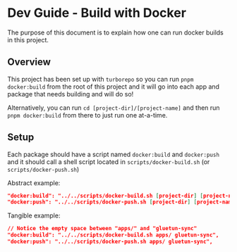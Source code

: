 # Dev Guide - Build with Docker

The purpose of this document is to explain how one can run docker builds in this project.

## Overview

This project has been set up with `turborepo` so you can run `pnpm docker:build` from the root of this project and it will go into each app and package that needs building and will do so!

Alternatively, you can run `cd [project-dir]/[project-name]` and then run `pnpm docker:build` from there to just run one at-a-time.

## Setup

Each package should have a script named `docker:build` and `docker:push` and it should call a shell script located in  `scripts/docker-build.sh` (or `scripts/docker-push.sh`)

Abstract example:
```json
"docker:build": "../../scripts/docker-build.sh [project-dir] [project-name]",
"docker:push": "../../scripts/docker-push.sh [project-dir] [project-name]",
```

Tangible example:

```json
// Notice the empty space between "apps/" and "gluetun-sync"
"docker:build": "../../scripts/docker-build.sh apps/ gluetun-sync",
"docker:push": "../../scripts/docker-push.sh apps/ gluetun-sync",
```
